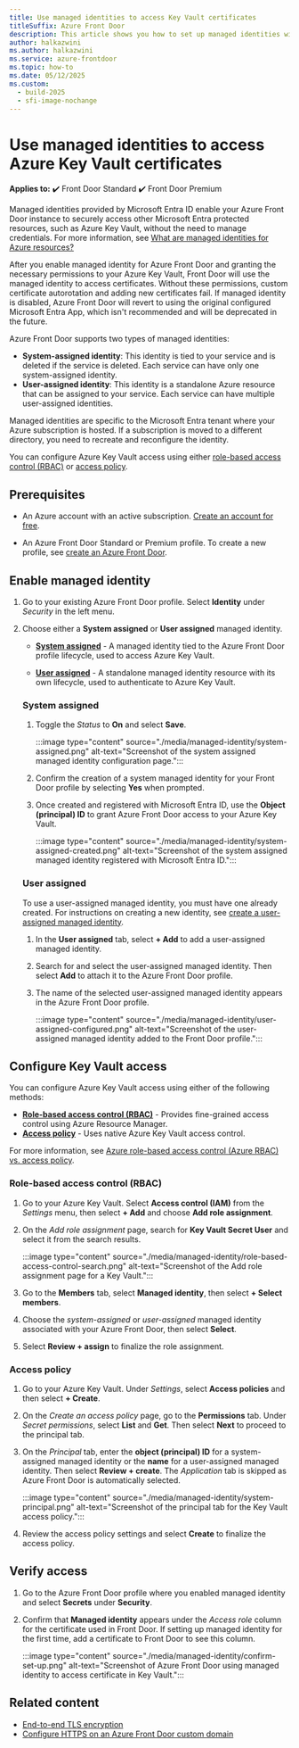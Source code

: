 ```yaml
---
title: Use managed identities to access Key Vault certificates
titleSuffix: Azure Front Door
description: This article shows you how to set up managed identities with Azure Front Door to access certificates in an Azure Key Vault.
author: halkazwini
ms.author: halkazwini
ms.service: azure-frontdoor
ms.topic: how-to
ms.date: 05/12/2025
ms.custom:
  - build-2025
  - sfi-image-nochange
---
```


# Use managed identities to access Azure Key Vault certificates

**Applies to:** :heavy_check_mark: Front Door Standard :heavy_check_mark: Front Door Premium

Managed identities provided by Microsoft Entra ID enable your Azure Front Door instance to securely access other Microsoft Entra protected resources, such as Azure Key Vault, without the need to manage credentials. For more information, see [What are managed identities for Azure resources?](../active-directory/managed-identities-azure-resources/overview.md)

After you enable managed identity for Azure Front Door and granting the necessary permissions to your Azure Key Vault, Front Door will use the managed identity to access certificates. Without these permissions, custom certificate autorotation and adding new certificates fail. If managed identity is disabled, Azure Front Door will revert to using the original configured Microsoft Entra App, which isn't recommended and will be deprecated in the future.

Azure Front Door supports two types of managed identities:

- **System-assigned identity**: This identity is tied to your service and is deleted if the service is deleted. Each service can have only one system-assigned identity.
- **User-assigned identity**: This identity is a standalone Azure resource that can be assigned to your service. Each service can have multiple user-assigned identities.

Managed identities are specific to the Microsoft Entra tenant where your Azure subscription is hosted. If a subscription is moved to a different directory, you need to recreate and reconfigure the identity.

You can configure Azure Key Vault access using either [role-based access control (RBAC)](#role-based-access-control-rbac) or [access policy](#access-policy).

## Prerequisites

- An Azure account with an active subscription. [Create an account for free](https://azure.microsoft.com/pricing/purchase-options/azure-account?cid=msft_learn).

- An Azure Front Door Standard or Premium profile. To create a new profile, see [create an Azure Front Door](create-front-door-portal.md).

## Enable managed identity

1. Go to your existing Azure Front Door profile. Select **Identity** under *Security* in the left menu.

1. Choose either a **System assigned** or **User assigned** managed identity.

    - **[System assigned](#system-assigned)** - A managed identity tied to the Azure Front Door profile lifecycle, used to access Azure Key Vault.
    
    - **[User assigned](#user-assigned)** - A standalone managed identity resource with its own lifecycle, used to authenticate to Azure Key Vault.

    ### System assigned
    
    1. Toggle the *Status* to **On** and select **Save**.
    
        :::image type="content" source="./media/managed-identity/system-assigned.png" alt-text="Screenshot of the system assigned managed identity configuration page.":::
    
    1. Confirm the creation of a system managed identity for your Front Door profile by selecting **Yes** when prompted.
    
    1. Once created and registered with Microsoft Entra ID, use the **Object (principal) ID** to grant Azure Front Door access to your Azure Key Vault.
    
        :::image type="content" source="./media/managed-identity/system-assigned-created.png" alt-text="Screenshot of the system assigned managed identity registered with Microsoft Entra ID.":::
    
    ### User assigned

    To use a user-assigned managed identity, you must have one already created. For instructions on creating a new identity, see [create a user-assigned managed identity](../active-directory/managed-identities-azure-resources/how-manage-user-assigned-managed-identities.md).

    1. In the **User assigned** tab, select **+ Add** to add a user-assigned managed identity.

    1. Search for and select the user-assigned managed identity. Then select **Add** to attach it to the Azure Front Door profile.

    1. The name of the selected user-assigned managed identity appears in the Azure Front Door profile.

        :::image type="content" source="./media/managed-identity/user-assigned-configured.png" alt-text="Screenshot of the user-assigned managed identity added to the Front Door profile.":::

## Configure Key Vault access

You can configure Azure Key Vault access using either of the following methods:

- **[Role-based access control (RBAC)](#role-based-access-control-rbac)** - Provides fine-grained access control using Azure Resource Manager.
- **[Access policy](#access-policy)** - Uses native Azure Key Vault access control.

For more information, see [Azure role-based access control (Azure RBAC) vs. access policy](/azure/key-vault/general/rbac-access-policy).

### Role-based access control (RBAC)

1. Go to your Azure Key Vault. Select **Access control (IAM)** from the *Settings* menu, then select **+ Add** and choose **Add role assignment**.

1. On the *Add role assignment* page, search for **Key Vault Secret User** and select it from the search results.

    :::image type="content" source="./media/managed-identity/role-based-access-control-search.png" alt-text="Screenshot of the Add role assignment page for a Key Vault.":::

1. Go to the **Members** tab, select **Managed identity**, then select **+ Select members**.

1. Choose the *system-assigned* or *user-assigned* managed identity associated with your Azure Front Door, then select **Select**.

1. Select **Review + assign** to finalize the role assignment.

### Access policy

1. Go to your Azure Key Vault. Under *Settings*, select **Access policies** and then select **+ Create**.

1. On the *Create an access policy* page, go to the **Permissions** tab. Under *Secret permissions*, select **List** and **Get**. Then select **Next** to proceed to the principal tab.

1. On the *Principal* tab, enter the **object (principal) ID** for a system-assigned managed identity or the **name** for a user-assigned managed identity. Then select **Review + create**. The *Application* tab is skipped as Azure Front Door is automatically selected.

    :::image type="content" source="./media/managed-identity/system-principal.png" alt-text="Screenshot of the principal tab for the Key Vault access policy.":::

1. Review the access policy settings and select **Create** to finalize the access policy.

## Verify access

1. Go to the Azure Front Door profile where you enabled managed identity and select **Secrets** under **Security**.

1. Confirm that **Managed identity** appears under the *Access role* column for the certificate used in Front Door. If setting up managed identity for the first time, add a certificate to Front Door to see this column.

    :::image type="content" source="./media/managed-identity/confirm-set-up.png" alt-text="Screenshot of Azure Front Door using managed identity to access certificate in Key Vault.":::

## Related content

- [End-to-end TLS encryption](end-to-end-tls.md)
- [Configure HTTPS on an Azure Front Door custom domain](standard-premium/how-to-configure-https-custom-domain.md)
